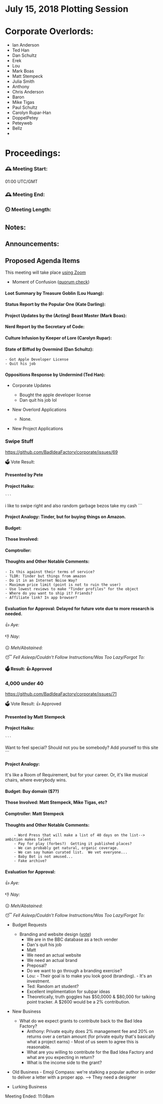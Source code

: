 # July 15, 2018 Plotting Session

# Corporate Overlords:



- Ian Anderson
- Ted Han
- Dan Schultz
- Erek
- Lou
- Mark Boas
- Matt Stempeck
- Julia Smith
- Anthony
- Chris Anderson
- Baron
- Mike Tigas
- Paul Schultz
- Carolyn Rupar-Han
- DoppelPetey
- Peteyweb
- Bellz
-



# **Proceedings:**


### 🕰️ **Meeting Start:**
  01:00 UTC/GMT
### 🕰️ **Meeting End:**
### ⏲️ **Meeting Length:**

## Notes:

## **Announcements:**

## Proposed Agenda Items

This meeting will take place [using Zoom](https://zoom.us/j/5075726827)


- Moment of Confusion ([quorum check](https://doodle.com/poll/epxrni4h5qpkmeki))



#### Loot Summary by Treasure Goblin (Lou Huang):

#### Status Report by the Popular One (Kate Darling):


#### Project Updates by the (Acting) Beast Master (Mark Boas):

#### Nerd Report by the Secretary of Code:

#### Culture Infusion by Keeper of Lore (Carolyn Rupar):


#### State of Biffud by Overmind (Dan Schultz):
    - Got Apple Developer License
    - Quit his job


#### Oppositions Response by Undermind (Ted Han):



- Corporate Updates
    + Bought the apple developer license
    + Dan quit his job lol

- New Overlord Applications
    + None.


- New Project Applications


### Swipe Stuff
https://github.com/BadIdeaFactory/corporate/issues/69

🗳️  Vote Result:

#### Presented by Pete

#### Project Haiku:
  	```
i like to swipe right
and also random garbage
bezos take my cash
	```

#### Project Analogy: Tinder, but for buying things on Amazon.

#### Budget:

#### Those Involved:

#### Comptroller:

#### Thoughts and Other Notable Comments:
	- Is this against their terms of service?
  	- TLDR: Tinder but things from amazon
	- Do it in an Internet Noise Way?
	- Maximum price limit (point is not to ruin the user)
	- Use lowest reviews to make "Tinder profiles" for the object
	- Where do you want to ship it? Friends?
	- Affiliate link? In app browser?


#### Evaluation for Approval: Delayed for future vote due to more research is needed.


👍 *Aye:*

👎 *Nay:*

😐 *Meh/Abstained:*

😴 *Fell Asleep/Couldn't Follow Instructions/Was Too Lazy/Forgot To:*


#### 🗳️ Result: 👍 Approved




### 4,000 under 40
https://github.com/BadIdeaFactory/corporate/issues/71

🗳️  Vote Result: 👍 Approved

#### Presented by Matt Stempeck

#### Project Haiku:
  	```
Want to feel special?
Should not you be somebody?
Add yourself to this site
	```

#### Project Analogy:
It's like a Room of Requirement, but for your career.
Or, it's like musical chairs, where everybody wins.


#### Budget:  Buy domain ($7?)

#### Those Involved: Matt Stempeck, Mike Tigas, etc?

#### Comptroller: Matt Stempeck

#### Thoughts and Other Notable Comments:
		- Word Press that will make a list of 40 days on the list--> ambition makes talent
		- Pay for play (forbes?)  Getting it published places?
		- We can probably get natural, organic coverage.
		- We can say human curated list.  We vet everyone...
		- Baby Bot is not amused...
		- Fake archive?

#### Evaluation for Approval:


👍 *Aye:*

👎 *Nay:*

😐 *Meh/Abstained:*

😴 *Fell Asleep/Couldn't Follow Instructions/Was Too Lazy/Forgot To:*









- Budget Requests
    + Branding and website design ([vote](https://doodle.com/poll/mkkxnzew9gtgv2ne))
		- We are in the BBC database as a tech vender
		- Dan's quit his job
		- Matt
		- We need an actual website
		- We need an actual brand
		- Preposal?
		- Do we want to go through a branding exercise?
		- Lou:  - Their goal is to make you look good (branding).
				- It's an investment.
		- Ted: Random art student?
		- Excellent implimentation for subpar ideas
		- Theoretically, truth goggles has $50,0000 & $80,000 for talking point tracker.  A $2600 would be a 2% contribution.


- New Business
	+ What do we expect grants to contribute back to the Bad Idea Factory?
		- Anthony:  Private equity does 2% management fee and 20% on returns over a certain amount (for private equity that's basically what a project earns)
				- Most of us seem to agree this is reasonable.
		- What are you willing to contribute for the Bad Idea Factory and what are you expecting in return?
		- What is the income side to the grant?


- Old Business
		- Emoji Compass: we're stalking a popular author in order to deliver a letter with a proper app.
				--> They need a designer

- Lurking Business

Meeting Ended:  11:08am
